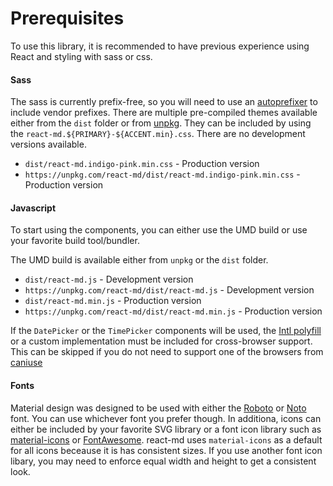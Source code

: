 # Prerequisites
To use this library, it is recommended to have previous experience using React
and styling with sass or css. 

#### Sass
The sass is currently prefix-free, so you will need to use an [autoprefixer](https://github.com/postcss/autoprefixer)
to include vendor prefixes. There are multiple pre-compiled themes available either from the `dist` folder or from [unpkg](https://unpkg.com).
They can be included by using the `react-md.${PRIMARY}-${ACCENT.min}.css`. There are no development versions available.

- `dist/react-md.indigo-pink.min.css` - Production version
- `https://unpkg.com/react-md/dist/react-md.indigo-pink.min.css` - Production version


#### Javascript
To start using the components, you can either use the UMD build or use your favorite build tool/bundler.

The UMD build is available either from `unpkg` or the `dist` folder.

- `dist/react-md.js` - Development version
- `https://unpkg.com/react-md/dist/react-md.js` - Development version
- `dist/react-md.min.js` - Production version
- `https://unpkg.com/react-md/dist/react-md.min.js` - Production version

If the `DatePicker` or the `TimePicker` components will be used, the [Intl polyfill](https://github.com/andyearnshaw/Intl.js/)
or a custom implementation must be included for cross-browser support. This can be skipped if you do
not need to support one of the browsers from [caniuse](http://caniuse.com/#search=intl)


#### Fonts
Material design was designed to be used with either the [Roboto](https://www.google.com/fonts/specimen/Roboto)
or [Noto](https://www.google.com/get/noto/) font. You can use whichever font you prefer though. In additiona,
icons can either be included by your favorite SVG library or a font icon library such as 
[material-icons](https://design.google.com/icons/) or [FontAwesome](http://fontawesome.io/). react-md uses
`material-icons` as a default for all icons beceause it is has consistent sizes. If you use another font icon libary,
you may need to enforce equal width and height to get a consistent look.
